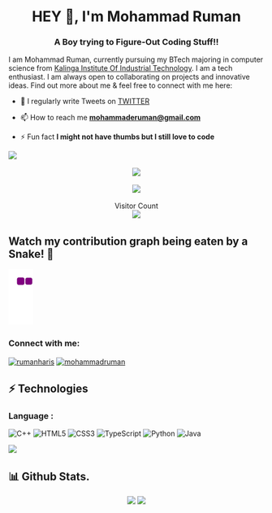 <h1 align="center">HEY 👋, I'm Mohammad Ruman</h1>
<h3 align="center">A Boy trying to Figure-Out Coding Stuff!!</h3>

I am Mohammad Ruman, currently pursuing my BTech majoring in computer science from [Kalinga Institute Of Industrial Technology](https://kiit.ac.in/). I am a tech enthusiast. I am always open to collaborating on projects and innovative ideas. Find out more about me & feel free to connect with me here:

- 📝 I regularly write Tweets on [TWITTER](https://twitter.com/rumanharis)

- 📫 How to reach me **mohammaderuman@gmail.com**

- ⚡ Fun fact **I might not have thumbs but I still love to code**


![](https://komarev.com/ghpvc/?username=mohammadruman&color=blueviolet&style=plastic&align=center)

<p align="center">
<a href="https://www.github.com/mohammadruman" target="_blank" rel="noreferrer"><img
src="https://img.shields.io/github/followers/mohammadruman?logo=github&style=for-the-badge&color=3382ed&labelColor=1c1917" /></a>
<p align="center">
  <img src="https://user-images.githubusercontent.com/88760648/160058600-4c115037-2160-4240-bfa4-c2f5054d1cb3.gif" />
</p>

<p align="center"> 
  Visitor Count<br>
<img src="https://profile-counter.glitch.me/mohammadruman/count.svg" />
</p>
 
	
   ## Watch my contribution graph being eaten by a Snake! 🐍
![snake gif](https://github.com/mohammadruman/mohammadruman/blob/output/github-contribution-grid-snake.gif)

 
<h3 align="left">Connect with me:</h3>
<p align="left">
<a href="https://twitter.com/rumanharis" target="blank"><img align="center" src="https://raw.githubusercontent.com/rahuldkjain/github-profile-readme-generator/master/src/images/icons/Social/twitter.svg" alt="rumanharis" height="30" width="40" /></a>
<a href="https://linkedin.com/in/mohammadruman" target="blank"><img align="center" src="https://raw.githubusercontent.com/rahuldkjain/github-profile-readme-generator/master/src/images/icons/Social/linked-in-alt.svg" alt="mohammadruman" height="30" width="40" /></a>


</p>

## ⚡ Technologies

### Language :
![C++](https://img.shields.io/badge/-C++-00599C?style=flat-square&logo=c)
![HTML5](https://img.shields.io/badge/-HTML5-E34F26?style=flat-square&logo=html5&logoColor=white)
![CSS3](https://img.shields.io/badge/-CSS3-1572B6?style=flat-square&logo=css3)
![TypeScript](https://img.shields.io/badge/-TypeScript-007ACC?style=flat-square&logo=typescript)
![Python](https://img.shields.io/badge/-Python-black?style=flat-square&logo=Python)
![Java](https://img.shields.io/badge/-java-E34A86?style=flat-square&logo=java)

<img src="https://activity-graph.herokuapp.com/graph?username=mohammadruman&bg_color=0f2d3d&color=1cadfb&line=1cadfb&point=1cadfb&area=true&hide_border=true">




  ## 📊 Github Stats.
<p align="center">
	
  <img width="48%" src="https://github-readme-stats.vercel.app/api?username=mohammadruman&show_icons=true&theme=tokyonight" />
  <img width="48%" src="https://github-readme-streak-stats.herokuapp.com/?user=mohammadruman&theme=tokyonight" />
</p>

